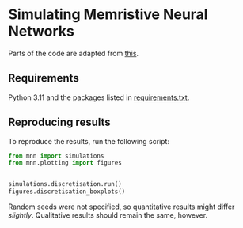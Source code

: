 # Simulating Memristive Neural Networks

Parts of the code are adapted from [this](https://github.com/joksas/nonideality-aware-mnn-training).

## Requirements

Python 3.11 and the packages listed in [requirements.txt](/requirements.txt).

## Reproducing results

To reproduce the results, run the following script:
```python
from mnn import simulations
from mnn.plotting import figures


simulations.discretisation.run()
figures.discretisation_boxplots()
```
Random seeds were not specified, so quantitative results might differ *slightly*.
Qualitative results should remain the same, however.
